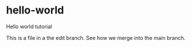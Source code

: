 # hello-world
Hello world tutorial

This is a file in a the edit branch. See how we merge into the main branch.
